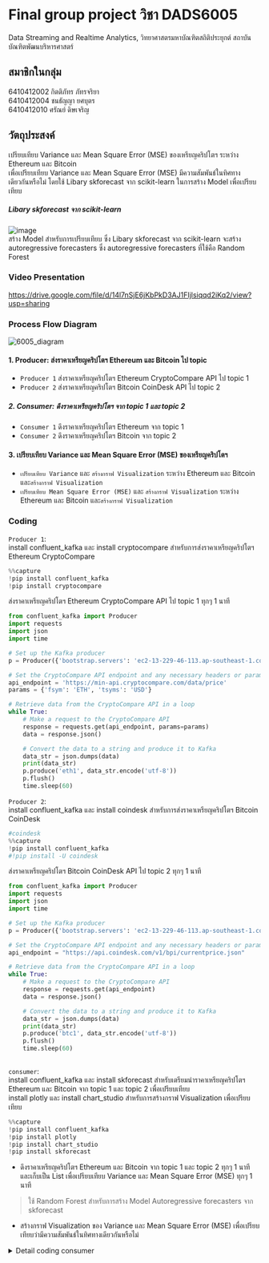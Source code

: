 # Final group project วิชา DADS6005
Data Streaming and Realtime Analytics, วิทยาศาสตรมหาบัณฑิตสถิติประยุกต์ สถาบันบัณฑิตพัฒนบริหารศาสตร์

## สมาชิกในกลุ่ม
6410412002 กิตติภัทร ภัทรจริยา  
6410412004 ชนธัญญา ยศบุตร  
6410412010 ศรัณย์ ดิษเจริญ  

## วัตถุประสงค์
เปรียบเทียบ Variance และ Mean Square Error (MSE) ของเหรียญคริปโตฯ ระหว่าง Ethereum และ Bitcoin  
เพื่อเปรียบเทียบ Variance และ Mean Square Error (MSE) มีความสัมพันธ์ในทิศทางเดียวกันหรือไม่
โดยใช้ Libary skforecast จาก scikit-learn ในการสร้าง Model เพื่อเปรียบเทียบ

##### Libary skforecast จาก scikit-learn  
![image](https://user-images.githubusercontent.com/97492504/212503469-37995f25-9c68-44fb-82e7-4f6dcd53e7a0.png)  
สร้าง Model สำหรับการเปรียบเทียบ ซึ่ง Libary skforecast จาก scikit-learn จะสร้าง autoregressive forecasters ซึ่ง autoregressive forecasters ที่ใช้คือ Random Forest

### Video Presentation  
https://drive.google.com/file/d/14l7nSjE6jKbPkD3AJ1FIjlsiqqd2iKq2/view?usp=sharing  

### Process Flow Diagram  
![6005_diagram](https://user-images.githubusercontent.com/97491541/212450021-c0d95cd5-5574-463a-b621-b43be64995f4.jpg)

#### 1. Producer: ส่งราคาเหรียญคริปโตฯ Ethereum และ Bitcoin ไป topic
- `Producer 1` ส่งราคาเหรียญคริปโตฯ Ethereum CryptoCompare API ไป topic 1
- `Producer 2` ส่งราคาเหรียญคริปโตฯ Bitcoin CoinDesk API ไป topic 2

##### 2. Consumer: ดึงราคาเหรียญคริปโตฯ จาก topic 1 และ topic 2
- `Consumer 1` ดึงราคาเหรียญคริปโตฯ Ethereum จาก topic 1
- `Consumer 2` ดึงราคาเหรียญคริปโตฯ Bitcoin จาก topic 2

#### 3. เปรียบเทียบ Variance และ Mean Square Error (MSE) ของเหรียญคริปโตฯ
- `เปรียบเทียบ Variance` และ `สร้างกราฟ Visualization` ระหว่าง Ethereum และ Bitcoin และ`สร้างกราฟ Visualization`
- `เปรียบเทียบ Mean Square Error (MSE)` และ `สร้างกราฟ Visualization` ระหว่าง Ethereum และ Bitcoin และ`สร้างกราฟ Visualization`

### Coding  

`Producer 1`:  
install confluent_kafka และ install cryptocompare สำหรับการส่งราคาเหรียญคริปโตฯ Ethereum CryptoCompare  
```python
%%capture
!pip install confluent_kafka
!pip install cryptocompare
```

ส่งราคาเหรียญคริปโตฯ Ethereum CryptoCompare API ไป topic 1 ทุกๆ 1 นาที  
```python
from confluent_kafka import Producer
import requests
import json
import time

# Set up the Kafka producer
p = Producer({'bootstrap.servers': 'ec2-13-229-46-113.ap-southeast-1.compute.amazonaws.com:9092'})

# Set the CryptoCompare API endpoint and any necessary headers or parameters
api_endpoint = 'https://min-api.cryptocompare.com/data/price'
params = {'fsym': 'ETH', 'tsyms': 'USD'}

# Retrieve data from the CryptoCompare API in a loop
while True:
    # Make a request to the CryptoCompare API
    response = requests.get(api_endpoint, params=params)
    data = response.json()

    # Convert the data to a string and produce it to Kafka
    data_str = json.dumps(data)
    print(data_str)
    p.produce('eth1', data_str.encode('utf-8'))
    p.flush()
    time.sleep(60)
```

`Producer 2`:  
install confluent_kafka และ install coindesk สำหรับการส่งราคาเหรียญคริปโตฯ Bitcoin CoinDesk 
```python
#coindesk
%%capture
!pip install confluent_kafka
#!pip install -U coindesk
```

ส่งราคาเหรียญคริปโตฯ Bitcoin CoinDesk API ไป topic 2 ทุกๆ 1 นาที  
```python
from confluent_kafka import Producer
import requests
import json
import time

# Set up the Kafka producer
p = Producer({'bootstrap.servers': 'ec2-13-229-46-113.ap-southeast-1.compute.amazonaws.com:9092'})

# Set the CryptoCompare API endpoint and any necessary headers or parameters
api_endpoint = "https://api.coindesk.com/v1/bpi/currentprice.json"

# Retrieve data from the CryptoCompare API in a loop
while True:
    # Make a request to the CryptoCompare API
    response = requests.get(api_endpoint)
    data = response.json()

    # Convert the data to a string and produce it to Kafka
    data_str = json.dumps(data)
    print(data_str)
    p.produce('btc1', data_str.encode('utf-8'))
    p.flush()
    time.sleep(60)
     
```

`consumer`:  
install confluent_kafka และ install skforecast สำหรับเตรียมนำราคาเหรียญคริปโตฯ Ethereum และ Bitcoin จาก topic 1 และ topic 2 เพื่อเปรียบเทียบ  
install plotly และ install chart_studio สำหรับการสร้างกราฟ Visualization เพื่อเปรียบเทียบ  
```python
%%capture
!pip install confluent_kafka
!pip install plotly
!pip install chart_studio
!pip install skforecast
```

- ดึงราคาเหรียญคริปโตฯ Ethereum และ Bitcoin จาก topic 1 และ topic 2 ทุกๆ 1 นาที และเก็บเป็น List เพื่อเปรียบเทียบ Variance และ Mean Square Error (MSE) ทุกๆ 1 นาที  
> ใช้ Random Forest สำหรับการสร้าง Model Autoregressive forecasters จาก skforecast 
- สร้างกราฟ Visualization ของ Variance และ Mean Square Error (MSE) เพื่อเปรียบเทียบว่ามีความสัมพันธ์ในทิศทางเดียวกันหรือไม่
  
<details>
<summary>Detail coding consumer</summary>

```python
from confluent_kafka import Consumer, KafkaError
import json
import time
import numpy as np
import pandas as pd
import matplotlib.pyplot as plt
from IPython.display import display, clear_output
from sklearn.linear_model import LinearRegression
from sklearn.linear_model import Lasso
from sklearn.ensemble import RandomForestRegressor
from sklearn.metrics import mean_squared_error
from sklearn.preprocessing import StandardScaler
from sklearn.pipeline import make_pipeline
from skforecast.ForecasterAutoreg import ForecasterAutoreg
from skforecast.ForecasterAutoregCustom import ForecasterAutoregCustom
from skforecast.ForecasterAutoregDirect import ForecasterAutoregDirect
from skforecast.model_selection import grid_search_forecaster
from skforecast.model_selection import backtesting_forecaster
from skforecast.utils import save_forecaster
from skforecast.utils import load_forecaster
from sklearn.preprocessing import MinMaxScaler


# Set up the Kafka consumer for topic 1
c1 = Consumer({
    'bootstrap.servers': 'ec2-13-229-46-113.ap-southeast-1.compute.amazonaws.com:9092',
    'group.id': 'my-consumer-group',
    'auto.offset.reset': 'latest'
})
c1.subscribe(['eth1'])
# Set up the Kafka consumer for topic 2
c2 = Consumer({
    'bootstrap.servers': 'ec2-13-229-46-113.ap-southeast-1.compute.amazonaws.com:9092',
    'group.id': 'mygroup',
    'auto.offset.reset': 'latest'
})
c2.subscribe(['btc1'])

btc=[]
eth=[]
btc_var=[]
eth_var=[]
i=1
i2=1
x_count=[]
x_count2=[]
err_sqr_btc=[]
err_sqr_eth=[]
mse_btc=[]
mse_eth=[]

# Consume messages from Kafka and print them to the console
while True:
    msg1 = c1.poll(1.0)

    if msg1 is None:
        continue
    if msg1.error():
        print("Consumer error: {}".format(msg1.error()))
        continue
    msg2 = c2.poll(1.0)

    if msg2 is None:
        continue
    if msg2.error():
        print("Consumer error: {}".format(msg2.error()))
        continue
    

    # Print the message from topic 1
    a=msg1.value().decode('utf-8')
    b=json.loads(a)
    eth.append(b["USD"])
    print("ETH :",b["USD"])
    # Print the message from topic 2
    c=msg2.value().decode('utf-8')
    d=json.loads(c)
    bpi = d['bpi']
    bpi_USD=bpi["USD"]

    btc.append(bpi_USD["rate_float"])
    print("BTC :",bpi_USD["rate_float"])
    btc_var.append(np.var(btc))
    eth_var.append(np.var(eth))
    #counter
    x_count.append(i)

    #print variance and create data frame of varince
    datadict = {'period':x_count,'BTC': btc_var, 'ETH': eth_var}
    df = pd.DataFrame(datadict)
    if len(btc)<2:
      df.plot(x="period", y=["BTC", "ETH"])
    #model
    if len(btc)>=2:
      datadict2 = {'period':x_count,'BTC': btc, 'ETH': eth}
      df2= pd.DataFrame(datadict2)

    #BTC_model
      forecaster = ForecasterAutoreg(
                regressor = RandomForestRegressor(random_state=123),
                lags      = len(btc)-1
             )

      forecaster.fit(y=df2["BTC"])
      from multiprocessing.sharedctypes import Value
      steps = 1
      predictions = forecaster.predict(steps=steps)
      btc_pred = predictions.item()
    #ETH_model
      forecaster2 = ForecasterAutoreg(
                regressor = RandomForestRegressor(random_state=123),
                lags      = len(eth)-1
             )

      forecaster2.fit(y=df2["ETH"])
      from multiprocessing.sharedctypes import Value
      steps = 1
      predictions2 = forecaster2.predict(steps=steps)
      eth_pred = predictions2.item()
      
      err_sqr_btc.append((predictions.item()-bpi_USD["rate_float"])**2)
      err_sqr_eth.append((predictions2.item()-b["USD"])**2)

      mse_btc.append(sum(err_sqr_btc)/len(err_sqr_btc))
      mse_eth.append(sum(err_sqr_eth)/len(err_sqr_eth))

      x_count2.append(i2)
      datadict_mse = {'period':x_count2,'BTC_MSE': mse_btc, 'ETH_MSE': mse_eth}
      df_mse= pd.DataFrame(datadict_mse)

      #Normalization BTC MSE and ETH MSE
      scaler2 = StandardScaler()   
      scaler2.fit(df_mse)
      df_scaled2 = scaler2.transform(df_mse)
      df_scaled2 = pd.DataFrame(df_scaled2, columns=df_mse.columns)
      df_scaled2['mse_period'] = x_count2
      
      #Normalization BTC Variance and ETH Variance
      scaler = StandardScaler()
      scaler.fit(df)
      df_scaled = scaler.transform(df)
      df_scaled = pd.DataFrame(df_scaled, columns=df.columns)
      df_scaled['var_period'] = x_count

      #Visualize
      fig, (ax1, ax2) = plt.subplots(nrows=1, ncols=2, figsize=(25, 5))
      plt.subplots_adjust(wspace=0.5)
      ax1.set_title('Compare Variance between BTC and ETH')
      ax2.set_title('Compare MSE between BTC and ETH')

      df_scaled.plot(x="var_period", y=["BTC", "ETH"],ax=ax1)
      df_scaled2.plot(x="mse_period", y=["BTC_MSE", "ETH_MSE"],ax=ax2)

      print("BTC_pred :",predictions.item())
      print("ETH_pred :",predictions2.item())
      print("BTC_var :",df_scaled.tail(1)['BTC'].item())
      print("ETH_var :",df_scaled.tail(1)['ETH'].item())
      print("mse_btc :",mse_btc[-1])
      print("mse_eth :",mse_eth[-1])
      print("mse_btc_std :",df_scaled2.tail(1)['BTC_MSE'].item())
      print("mse_eth_std :",df_scaled2.tail(1)['ETH_MSE'].item())
      i2+=1

    plt.show()
    clear_output(wait=True)
    i+=1
    time.sleep(60)

c.close()
```
<\details>
    
## Conclusion
ผลลัพธ์จาก `Producer 1`
![image](https://user-images.githubusercontent.com/97492504/212519860-fbbc7ea4-b553-4229-b910-9783abb793a6.png)  
ผลลัพธ์จาก `Producer 2`
![image](https://user-images.githubusercontent.com/97492504/212519870-620dc57f-0c73-49a6-8afd-2779fa47d258.png)  
ผลลัพธ์จาก `consumer` และ `กราฟ  Visualization`
![image](https://user-images.githubusercontent.com/97492504/212519889-9d6d3253-ab2e-4080-a56d-c2b9d7921edd.png)

ref  
https://joaquinamatrodrigo.github.io/skforecast/0.4.3/index.html
https://pypi.org/project/cryptocompare/
https://pypi.org/project/coindesk/






# Api
https://min-api.cryptocompare.com/data/price

https://api.coindesk.com/v1/bpi/currentprice.json
